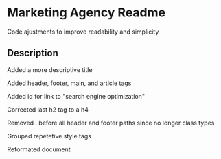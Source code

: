 # Marketing Agency Readme

Code ajustments to improve readability and simplicity

## Description

Added a more descriptive title

<title>Horiseon Marketing Agency</title>

Added header, footer, main, and article tags

Added id for link to "search engine optimization"

<article
        id="search-engine-optimization"
        class="search-engine-optimization"
      >

Corrected last h2 tag to a h4

Removed . before all header and footer paths since no longer class types

Grouped repetetive style tags

Reformated document
